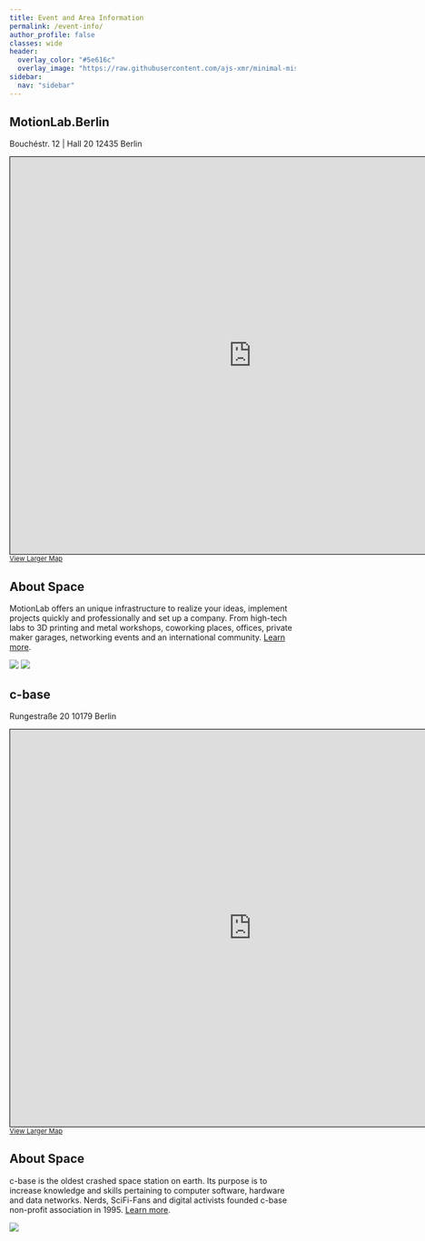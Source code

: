 ```yaml
---
title: Event and Area Information
permalink: /event-info/
author_profile: false
classes: wide
header:
  overlay_color: "#5e616c"
  overlay_image: "https://raw.githubusercontent.com/ajs-xmr/minimal-mistakes/master/assets/images/berlin-banner.jpg"
sidebar:
  nav: "sidebar"
---
```


## MotionLab.Berlin
Bouchéstr. 12 | Hall 20
12435 Berlin
<iframe width="850" height="700" frameborder="0" scrolling="no" marginheight="0" marginwidth="0" src="https://www.openstreetmap.org/export/embed.html?bbox=13.441128730773928%2C52.49103171253628%2C13.45529079437256%2C52.496250977211275&amp;layer=mapnik&amp;marker=52.49364142230671%2C13.448209762573242" style="border: 1px solid black"></iframe><br/><small><a href="https://www.openstreetmap.org/?mlat=52.49364&amp;mlon=13.44821#map=17/52.49364/13.44821">View Larger Map</a></small>


## About Space

MotionLab offers an unique infrastructure to realize your ideas, implement projects quickly and professionally and set up a company. From high-tech labs to 3D printing and metal workshops, coworking places, offices, private maker garages, networking events and an international community. [Learn more](https://motionlab.berlin/en/).

<a href="https://ajs-xmr.github.io/minimal-mistakes/assets/images/motionlab1.jpg"><img src="https://ajs-xmr.github.io/minimal-mistakes/assets/images/motionlab1.jpg"></a>
<a href="https://ajs-xmr.github.io/minimal-mistakes/assets/images/motionlab2.jpg"><img src="https://ajs-xmr.github.io/minimal-mistakes/assets/images/motionlab2.jpg"></a>

## c-base
Rungestraße 20
10179 Berlin
<iframe width="850" height="700" frameborder="0" scrolling="no" marginheight="0" marginwidth="0" src="https://www.openstreetmap.org/export/embed.html?bbox=13.41659188270569%2C52.51166999085591%2C13.423672914505007%2C52.51427847575791&amp;layer=mapnik&amp;marker=52.51297350002845%2C13.42013129999998" style="border: 1px solid black"></iframe><br/><small><a href="https://www.openstreetmap.org/?mlat=52.51297&amp;mlon=13.42013#map=18/52.51297/13.42013">View Larger Map</a></small>


## About Space

c-base is the oldest crashed space station on earth. Its purpose is to increase knowledge and skills pertaining to computer software, hardware and data networks. Nerds, SciFi-Fans and digital activists founded c-base non-profit association in 1995. [Learn more](https://c-base.org/).

<a href="https://ajs-xmr.github.io/minimal-mistakes/assets/images/cbase1.jpg"><img src="https://ajs-xmr.github.io/minimal-mistakes/assets/images/cbase1.jpg"></a>

